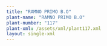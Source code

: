 ```yaml
---
title: "RAMNO PRIMO B.O"
plant-name: "RAMNO PRIMO B.O"
plant-number: "117"
plant-xml: /assets/xml/plant117.xml
layout: single-xml
---
```

